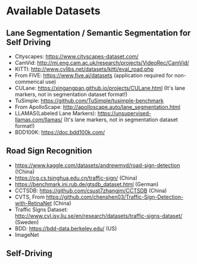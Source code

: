 # Available Datasets

## Lane Segmentation / Semantic Segmentation for Self Driving

- Cityscapes: https://www.cityscapes-dataset.com/
- CamVid: http://mi.eng.cam.ac.uk/research/projects/VideoRec/CamVid/
- KITTI: http://www.cvlibs.net/datasets/kitti/eval_road.php
- From FIVE: https://www.five.ai/datasets (application required for non-commerical use)
- CULane: https://xingangpan.github.io/projects/CULane.html (It's lane markers, not in segmentation dataset format!)
- TuSimple: https://github.com/TuSimple/tusimple-benchmark
- From ApolloScape: http://apolloscape.auto/lane_segmentation.html
- LLAMAS(Labeled Lane Markers): https://unsupervised-llamas.com/llamas/ (It's lane markers, not in segmentation dataset format!)
- BDD100K: https://doc.bdd100k.com/

## Road Sign Recognition

- https://www.kaggle.com/datasets/andrewmvd/road-sign-detection (!China)
- https://cg.cs.tsinghua.edu.cn/traffic-sign/ (China)
- https://benchmark.ini.rub.de/gtsdb_dataset.html (German)
- CCTSDB: https://github.com/csust7zhangjm/CCTSDB (China)
- CVTS, From https://github.com/chenshen03/Traffic-Sign-Detection-with-RetinaNet (China)
- Traffic Signs Dataset: http://www.cvl.isy.liu.se/en/research/datasets/traffic-signs-dataset/ (Sweden)
- BDD: https://bdd-data.berkeley.edu/ (US)
- ImageNet
  

## Self-Driving

